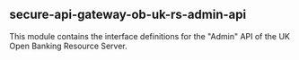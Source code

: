 ## secure-api-gateway-ob-uk-rs-admin-api

This module contains the interface definitions for the "Admin" API of the UK Open Banking Resource Server.
